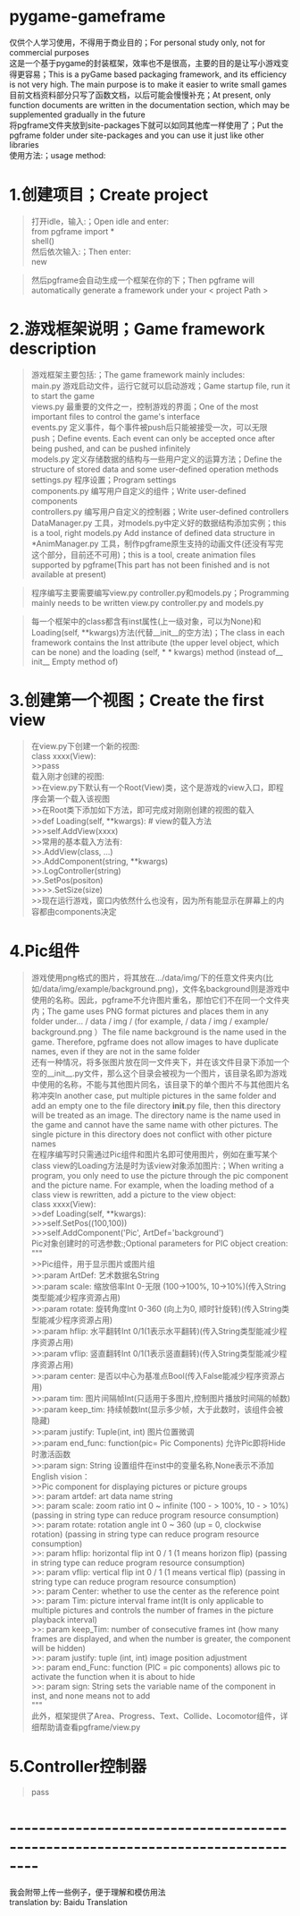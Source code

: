 # pygame-gameframe  
仅供个人学习使用，不得用于商业目的；For personal study only, not for commercial purposes  
这是一个基于pygame的封装框架，效率也不是很高，主要的目的是让写小游戏变得更容易；This is a pyGame based packaging framework, and its efficiency is not very high. The main purpose is to make it easier to write small games  
目前文档资料部分只写了函数文档，以后可能会慢慢补充；At present, only function documents are written in the documentation section, which may be supplemented gradually in the future  
将pgframe文件夹放到site-packages下就可以如同其他库一样使用了；Put the pgframe folder under site-packages and you can use it just like other libraries  
使用方法:；usage method:  
# 1.创建项目；Create project  
  >打开idle，输入:；Open idle and enter:  
  >from pgframe import *  
  >shell()  
  >然后依次输入:；Then enter:  
  >new  
  ><project path>  
  
  >然后pgframe会自动生成一个框架在你的<project path>下；Then pgframe will automatically generate a framework under your < project Path >  
# 2.游戏框架说明；Game framework description  
  >游戏框架主要包括:；The game framework mainly includes:  
  >main.py 游戏启动文件，运行它就可以启动游戏；Game startup file, run it to start the game  
  >views.py 最重要的文件之一，控制游戏的界面；One of the most important files to control the game's interface  
  >events.py 定义事件，每个事件被push后只能被接受一次，可以无限push；Define events. Each event can only be accepted once after being pushed, and can be pushed infinitely  
  >models.py 定义存储数据的结构与一些用户定义的运算方法；Define the structure of stored data and some user-defined operation methods  
  >settings.py 程序设置；Program settings  
  >components.py 编写用户自定义的组件；Write user-defined components  
  >controllers.py 编写用户自定义的控制器；Write user-defined controllers  
  >DataManager.py 工具，对models.py中定义好的数据结构添加实例；this is a tool, right models.py Add instance of defined data structure in  
  >*AnimManager.py 工具，制作pgframe原生支持的动画文件(还没有写完这个部分，目前还不可用)；this is a tool, create animation files supported by pgframe(This part has not been finished and is not available at present)  
  
  >程序编写主要需要编写view.py controller.py和models.py；Programming mainly needs to be written view.py controller.py and models.py  
  
  >每一个框架中的class都含有inst属性(上一级对象，可以为None)和Loading(self, **kwargs)方法(代替__init__的空方法)；The class in each framework contains the Inst attribute (the upper level object, which can be none) and the loading (self, * * kwargs) method (instead of__ init__ Empty method of)  
# 3.创建第一个视图；Create the first view  
  >在view.py下创建一个新的视图:  
  >class xxxx(View):  
    >>pass  
  >载入刚才创建的视图:  
    >>在view.py下默认有一个Root(View)类，这个是游戏的view入口，即程序会第一个载入该视图  
    >>在Root类下添加如下方法，即可完成对刚刚创建的视图的载入  
    >>def Loading(self, **kwargs):  # view的载入方法  
      >>>self.AddView(xxxx)  
    >>常用的基本载入方法有:  
    >>.AddView(class, ...)  
    >>.AddComponent(string, **kwargs)  
    >>.LogController(string)  
    >>.SetPos(positon)  
    >>>>.SetSize(size)  
    >>现在运行游戏，窗口内依然什么也没有，因为所有能显示在屏幕上的内容都由components决定  
# 4.Pic组件  
  >游戏使用png格式的图片，将其放在.../data/img/下的任意文件夹内(比如/data/img/example/background.png)，文件名background则是游戏中使用的名称。因此，pgframe不允许图片重名，那怕它们不在同一个文件夹内；The game uses PNG format pictures and places them in any folder under... / data / img / (for example, / data / img / example/ background.png ）The file name background is the name used in the game. Therefore, pgframe does not allow images to have duplicate names, even if they are not in the same folder  
  >还有一种情况，将多张图片放在同一文件夹下，并在该文件目录下添加一个空的__init__.py文件，那么这个目录会被视为一个图片，该目录名即为游戏中使用的名称，不能与其他图片同名，该目录下的单个图片不与其他图片名称冲突In another case, put multiple pictures in the same folder and add an empty one to the file directory __init__.py file, then this directory will be treated as an image. The directory name is the name used in the game and cannot have the same name with other pictures. The single picture in this directory does not conflict with other picture names  
  >在程序编写时只需通过Pic组件和图片名即可使用图片，例如在重写某个class view的Loading方法是时为该view对象添加图片:；When writing a program, you only need to use the picture through the pic component and the picture name. For example, when the loading method of a class view is rewritten, add a picture to the view object:  
  >class xxxx(View):  
    >>def Loading(self, **kwargs):  
      >>>self.SetPos((100,100))  
      >>>self.AddComponent('Pic', ArtDef='background')  
  >Pic对象创建时的可选参数:;Optional parameters for PIC object creation:  
  >"""  
    >>Pic组件，用于显示图片或图片组  
    >>:param ArtDef: 艺术数据名String  
    >>:param scale: 缩放倍率Int 0-无限 (100->100%, 10->10%)(传入String类型能减少程序资源占用)  
    >>:param rotate: 旋转角度Int 0-360 (向上为0, 顺时针旋转)(传入String类型能减少程序资源占用)  
    >>:param hflip: 水平翻转Int 0/1(1表示水平翻转)(传入String类型能减少程序资源占用)  
    >>:param vflip: 竖直翻转Int 0/1(1表示竖直翻转)(传入String类型能减少程序资源占用)  
    >>:param center: 是否以中心为基准点Bool(传入False能减少程序资源占用)  
    >>:param tim: 图片间隔帧Int(只适用于多图片,控制图片播放时间隔的帧数)  
    >>:param keep_tim: 持续帧数Int(显示多少帧，大于此数时，该组件会被隐藏)  
    >>:param justify: Tuple(int, int) 图片位置微调  
    >>:param end_func: function(pic= Pic Components) 允许Pic即将Hide时激活函数  
    >>:param sign: String 设置组件在inst中的变量名称,None表示不添加  
  >English vision：  
    >>Pic component for displaying pictures or picture groups  
    >>: param artdef: art data name string  
    >>: param scale: zoom ratio int 0 ~ infinite (100 - > 100%, 10 - > 10%) (passing in string type can reduce program resource consumption)  
    >>: param rotate: rotation angle int 0 ~ 360 (up = 0, clockwise rotation) (passing in string type can reduce program resource consumption)  
    >>: param hflip: horizontal flip int 0 / 1 (1 means horizon flip) (passing in string type can reduce program resource consumption)  
    >>: param vflip: vertical flip int 0 / 1 (1 means vertical flip) (passing in string type can reduce program resource consumption)  
    >>: param Center: whether to use the center as the reference point  
    >>: param Tim: picture interval frame int(It is only applicable to multiple pictures and controls the number of frames in the picture playback interval)  
    >>: param keep_Tim: number of consecutive frames int (how many frames are displayed, and when the number is greater, the component will be hidden)  
    >>: param justify: tuple (int, int) image position adjustment  
    >>: param end_Func: function (PIC = pic components) allows pic to activate the function when it is about to hide  
    >>: param sign: String sets the variable name of the component in inst, and none means not to add  
  >"""  
  >此外，框架提供了Area、Progress、Text、Collide、Locomotor组件，详细帮助请查看pgframe/view.py  
# 5.Controller控制器  
  >pass  
  
  
# --------------------------------------------------------------------------------  
我会附带上传一些例子，便于理解和模仿用法  
translation by: Baidu Translation  
    
  
    
